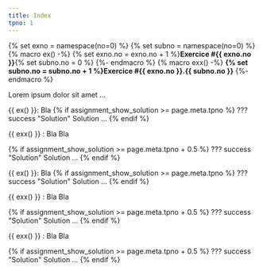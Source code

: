 ```yaml
---
title: Index
tpno: 1
---
```


{% set exno = namespace(no=0) %}
{% set subno = namespace(no=0) %}
{% macro ex() -%}
{% set exno.no = exno.no + 1 %}**Exercice #{{ exno.no }}**{% set subno.no = 0 %}
{%- endmacro %}
{% macro exx() -%}
**{% set subno.no = subno.no + 1 %}Exercice #{{ exno.no }}.{{ subno.no }}**
{%- endmacro %}

Lorem ipsum dolor sit amet ...

{{ ex() }}: Bla
{% if assignment_show_solution >= page.meta.tpno %}
??? success "Solution"
    Solution ...
{% endif %}

{{ exx() }} : Bla Bla

{% if assignment_show_solution >= page.meta.tpno + 0.5 %}
??? success "Solution"
    Solution ...
{% endif %}

{{ ex() }}: Bla
{% if assignment_show_solution >= page.meta.tpno %}
??? success "Solution"
    Solution ...
{% endif %}

{{ exx() }} : Bla Bla

{% if assignment_show_solution >= page.meta.tpno + 0.5 %}
??? success "Solution"
    Solution ...
{% endif %}

{{ exx() }} : Bla Bla

{% if assignment_show_solution >= page.meta.tpno + 0.5 %}
??? success "Solution"
    Solution ...
{% endif %}
